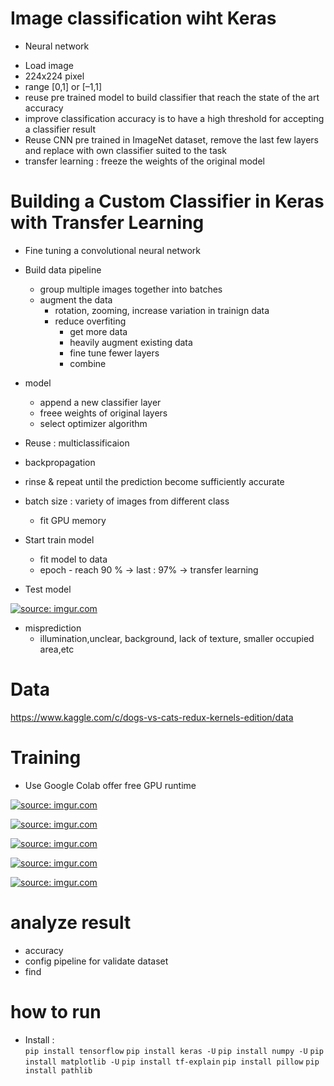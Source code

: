 # Image classification wiht Keras
+ Neural network 
- Load image
- 224x224 pixel
- range [0,1] or [–1,1]
- reuse pre trained model to build classifier that reach the state of the art accuracy 
- improve classification accuracy is to have a high threshold for accepting a classifier result 
- Reuse CNN pre trained in ImageNet dataset, remove the last few layers and replace with own classifier suited to the task 
- transfer learning : freeze the weights of the original model 

# Building a Custom Classifier in Keras with Transfer Learning
- Fine tuning a convolutional neural network
- Build data pipeline 
    - group multiple images together into batches
    - augment the data 
        - rotation, zooming, increase variation in trainign data
        - reduce overfiting
            - get more data 
            - heavily augment existing data 
            - fine tune fewer layers 
            - combine 

- model 
    - append a new classifier layer 
    - freee weights of original layers 
    - select optimizer algorithm 
- Reuse : multiclassificaion 
- backpropagation 
- rinse & repeat until the prediction become sufficiently accurate 
- batch size : variety of images from different class 
    - fit GPU memory 


- Start train model 
    - fit model to data 
    - epoch - reach 90 % -> last : 97% -> transfer learning 


- Test model 
    

<a href="https://imgur.com/nPbdXhr"><img src="https://i.imgur.com/nPbdXhr.jpg" title="source: imgur.com" /></a>

- misprediction 
    - illumination,unclear, background, lack of texture, smaller occupied area,etc 

# Data 
https://www.kaggle.com/c/dogs-vs-cats-redux-kernels-edition/data


# Training 
+ Use Google Colab offer free GPU runtime 


<a href="https://imgur.com/rEU93kt"><img src="https://i.imgur.com/rEU93kt.png" title="source: imgur.com" /></a>

<a href="https://imgur.com/jeOoCQ3"><img src="https://i.imgur.com/jeOoCQ3.png" title="source: imgur.com" /></a>

<a href="https://imgur.com/s909xZb"><img src="https://i.imgur.com/s909xZb.png" title="source: imgur.com" /></a>

<a href="https://imgur.com/o8FVRUt"><img src="https://i.imgur.com/o8FVRUt.png" title="source: imgur.com" /></a>

<a href="https://imgur.com/nPbdXhr"><img src="https://i.imgur.com/nPbdXhr.jpg" title="source: imgur.com" /></a>



# analyze result 
- accuracy 
- config pipeline for validate dataset
- find 


# how to run
+ Install :  
`pip install tensorflow`
`pip install keras -U`
`pip install numpy -U`
`pip install matplotlib -U`
`pip install tf-explain`
`pip install pillow`
`pip install pathlib`


